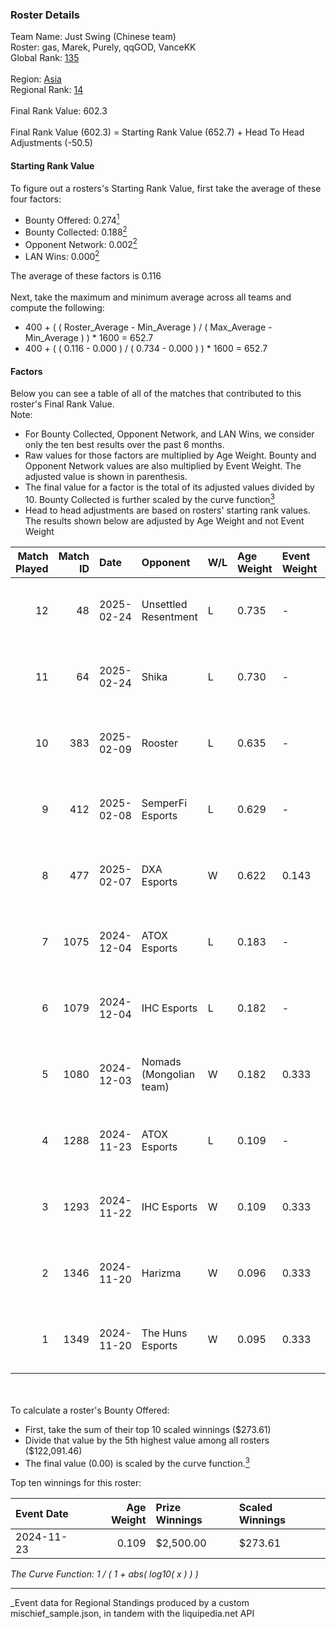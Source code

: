 ### Roster Details<br />
Team Name: Just Swing (Chinese team)<br />
Roster: gas, Marek, Purely, qqGOD, VanceKK<br />
Global Rank: [135](../../standings_global_2025_05_05.md)<br />
<br />
Region: [Asia]( ../../standings_asia_2025_05_05.md)<br />
Regional Rank: [14]( ../../standings_asia_2025_05_05.md)<br />
<br />
Final Rank Value:  602.3<br />
<br />
Final Rank Value (602.3) = Starting Rank Value (652.7) + Head To Head Adjustments (-50.5)<br />

#### Starting Rank Value<br />
To figure out a rosters's Starting Rank Value, first take the average of these four factors:<br />
- Bounty Offered: 0.274[<sup>1</sup>](#table2)
- Bounty Collected: 0.188[<sup>2</sup>](#table1)
- Opponent Network: 0.002[<sup>2</sup>](#table1)
- LAN Wins: 0.000[<sup>2</sup>](#table1)

The average of these factors is 0.116<br />
<br />
Next, take the maximum and minimum average across all teams and compute the following:<br />
- 400 + ( ( Roster_Average - Min_Average ) / ( Max_Average - Min_Average ) ) * 1600 = 652.7
- 400 + ( ( 0.116 - 0.000 ) / ( 0.734 - 0.000 ) ) * 1600 = 652.7


#### Factors<br />
Below you can see a table of all of the matches that contributed to this roster's Final Rank Value.<br />
Note:<br />

- For Bounty Collected, Opponent Network, and LAN Wins, we consider only the ten best results over the past 6 months.
- Raw values for those factors are multiplied by Age Weight. Bounty and Opponent Network values are also multiplied by Event Weight. The adjusted value is shown in parenthesis.
- The final value for a factor is the total of its adjusted values divided by 10. Bounty Collected is further scaled by the curve function[<sup>3</sup>](#curveFunction)
- Head to head adjustments are based on rosters' starting rank values. The results shown below are adjusted by Age Weight and not Event Weight
<span id="table1"></span><br />


| Match Played | Match ID | Date       | Opponent                | W/L | Age Weight | Event Weight | Bounty Collected | Opponent Network | LAN Wins  | H2H Adj. | Roster                             |
| -: | -: | :- | :- | :- | :- | :- | :- | :- | :- | -: | :- |
|           12 |       48 | 2025-02-24 | Unsettled Resentment    | L   | 0.735      | -            | -                | -                | -         |   -14.01 | gas, Marek, Purely, qqGOD, VanceKK |
|           11 |       64 | 2025-02-24 | Shika                   | L   | 0.730      | -            | -                | -                | -         |   -15.54 | gas, Marek, Purely, qqGOD, VanceKK |
|           10 |      383 | 2025-02-09 | Rooster                 | L   | 0.635      | -            | -                | -                | -         |   -13.74 | gas, Marek, Purely, qqGOD, VanceKK |
|            9 |      412 | 2025-02-08 | SemperFi Esports        | L   | 0.629      | -            | -                | -                | -         |   -13.60 | gas, Marek, Purely, qqGOD, VanceKK |
|            8 |      477 | 2025-02-07 | DXA Esports             | W   | 0.622      | 0.143        | 0.000 (0.000)    | 0.000 (0.000)    | 0 (0.000) |     3.74 | gas, Marek, Purely, qqGOD, VanceKK |
|            7 |     1075 | 2024-12-04 | ATOX Esports            | L   | 0.183      | -            | -                | -                | -         |    -0.86 | gas, Marek, Purely, qqGOD, VanceKK |
|            6 |     1079 | 2024-12-04 | IHC Esports             | L   | 0.182      | -            | -                | -                | -         |    -2.65 | gas, Marek, Purely, qqGOD, VanceKK |
|            5 |     1080 | 2024-12-03 | Nomads (Mongolian team) | W   | 0.182      | 0.333        | 0.000 (0.000)    | 0.081 (0.005)    | 0 (0.000) |     1.80 | gas, Marek, Purely, qqGOD, VanceKK |
|            4 |     1288 | 2024-11-23 | ATOX Esports            | L   | 0.109      | -            | -                | -                | -         |    -0.51 | gas, Marek, Purely, qqGOD, VanceKK |
|            3 |     1293 | 2024-11-22 | IHC Esports             | W   | 0.109      | 0.333        | 0.003 (0.000)    | 0.131 (0.005)    | 0 (0.000) |     1.84 | gas, Marek, Purely, qqGOD, VanceKK |
|            2 |     1346 | 2024-11-20 | Harizma                 | W   | 0.096      | 0.333        | 0.000 (0.000)    | 0.032 (0.001)    | 0 (0.000) |     0.94 | gas, Marek, Purely, qqGOD, VanceKK |
|            1 |     1349 | 2024-11-20 | The Huns Esports        | W   | 0.095      | 0.333        | 0.012 (0.000)    | 0.392 (0.012)    | 0 (0.000) |     2.14 | gas, Marek, Purely, qqGOD, VanceKK |

<br />
<span id="table2"></span><br />
To calculate a roster's Bounty Offered:<br />

- First, take the sum of their top 10 scaled winnings ($273.61)
- Divide that value by the 5th highest value among all rosters ($122,091.46)
- The final value (0.00) is scaled by the curve function.[<sup>3</sup>](#curveFunction)

Top ten winnings for this roster:<br />

| Event Date | Age Weight | Prize Winnings | Scaled Winnings |
| :- | -: | :- | :- |
| 2024-11-23 |      0.109 | $2,500.00      | $273.61         |


<span id="curveFunction"></span>_The Curve Function: 1 / ( 1 + abs( log10( x ) ) )_<br />

---
_Event data for Regional Standings produced by a custom mischief_sample.json, in tandem with the liquipedia.net API<br />
